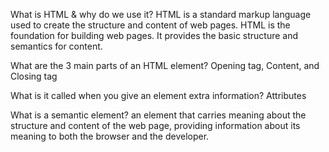 What is HTML & why do we use it? HTML is a standard markup language used to create the structure and content of web pages. HTML is the foundation for building web pages. It provides the basic structure and semantics for content.

What are the 3 main parts of an HTML element? Opening tag, Content, and Closing tag

What is it called when you give an element extra information? Attributes

What is a semantic element?  an element that carries meaning about the structure and content of the web page, providing information about its meaning to both the browser and the developer.